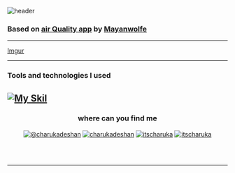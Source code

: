 
![header](https://capsule-render.vercel.app/api?type=waving&color=gradient&$with=auto&height=350&section=header&text=Air%20Quality%20App&animation=fadeIn&fontSize=60)


### Based on [air Quality app](https://github.com/Mayanwolfe/AirQualityApp) by [Mayanwolfe](https://www.youtube.com/@MayanwolfeStreams)


---
[Imgur](https://imgur.com/ztYyyKg)

---

### Tools and technologies I used

[![My Skil](https://skillicons.dev/icons?i=js,react,css,html,git,github,postman,tailwind,vite,figma&perline=14)](https://skillicons.dev)
---


<h3 align="center">where can you find me  </h3>

<div>
<p align="center">
  <a href="https://medium.com/@charukadeshan" target="blank"><img align="center" src="https://img.shields.io/badge/Medium-12100E?style=for-the-badge&logo=medium&logoColor=white" alt="@charukadeshan" /></a>
<a href="https://linkedin.com/in/charukadeshan" target="blank"><img align="center" src="https://img.shields.io/badge/LinkedIn-0077B5?style=for-the-badge&logo=linkedin&logoColor=white" alt="charukadeshan" /></a>
<a href="https://twitter.com/itscharuka" target="blank"><img align="center" src="https://img.shields.io/badge/Twitter-1DA1F2?style=for-the-badge&logo=twitter&logoColor=white" alt="itscharuka"  /></a>
<a href="https://www.figma.com/@charukadeshan" target="blank"><img align="center" src="https://img.shields.io/badge/Figma-F24E1E?style=for-the-badge&logo=figma&logoColor=white" alt="itscharuka"  /></a> </p>
<br></br>

---
